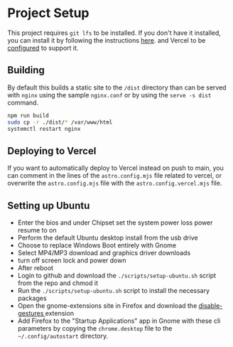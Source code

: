 # Project Setup

This project requires `git lfs` to be installed. If you don't have it installed, you can install it by following the instructions [here](https://git-lfs.github.com/). and Vercel to be [configured](https://vercel.com/docs/projects/overview#git-large-file-storage-lfs) to support it.

## Building

By default this builds a static site to the `/dist` directory than can be served with `nginx` using the sample `nginx.conf` or by using the `serve -s dist` command.

```bash
npm run build
sudo cp -r ./dist/* /var/www/html
systemctl restart nginx
```

## Deploying to Vercel

If you want to automatically deploy to Vercel instead on push to main, you can comment in the lines of the `astro.config.mjs` file related to vercel, or overwrite the `astro.config.mjs` file with the `astro.config.vercel.mjs` file.

## Setting up Ubuntu

- Enter the bios and under Chipset set the system power loss power resume to on
- Perform the default Ubuntu desktop install from the usb drive
- Choose to replace Windows Boot entirely with Gnome
- Select MP4/MP3 download and graphics driver downloads
- turn off screen lock and power down
- After reboot
- Login to github and download the `./scripts/setup-ubuntu.sh` script from the repo and chmod it
- Run the `./scripts/setup-ubuntu.sh` script to install the necessary packages
- Open the gnome-extensions site in Firefox and download the [disable-gestures ](https://extensions.gnome.org/extension/4049/disable-gestures-2021/) extension
- Add Firefox to the "Startup Applications" app in Gnome with these cli parameters by copying the `chrome.desktop` file to the `~/.config/autostart` directory.

